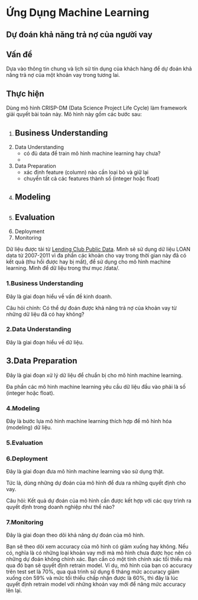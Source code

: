# Ứng Dụng Machine Learning
## Dự đoán khả năng trả nợ của người vay

## Vấn đề
Dựa vào thông tin chung và lịch sử tín dụng của khách hàng để dự đoán khả năng trả nợ của một khoản vay trong tương lai.

## Thực hiện
Dùng mô hình CRISP-DM (Data Science Project Life Cycle) làm framework giải quyết bài toán này. Mô hình này gồm các bước sau:

1. Business Understanding
    - 
2. Data Understanding
    - có đủ data để train mô hình machine learning hay chưa?
    - 
3. Data Preparation
    - xác định feature (column) nào cần loại bỏ và giữ lại
    - chuyển tất cả các features thành số (integer hoặc float)
4. Modeling
    - 
5. Evaluation
    - 
6. Deployment
7. Monitoring

Dữ liệu được tải từ [Lending Club Public Data](https://www.lendingclub.com/info/download-data.action). Mình sẽ sử dụng dữ liệu LOAN data từ 2007-2011 vì đa phần các khoản cho vay trong thời gian này đã có kết quả (thu hồi được hay bị mất), để sử dụng cho mô hình machine learning. Mình để dữ liệu trong thư mục /data/.

### 1.Business Understanding
Đây là giai đoạn hiểu về vấn đề kinh doanh.

Câu hỏi chính: Có thể dự đoán được khả năng trả nợ của khoản vay từ những dữ liệu đã có hay không?

### 2.Data Understanding
Đây là giai đoạn hiểu về dữ liệu.

## 3.Data Preparation
Đây là giai đoạn xử lý dữ liệu để chuẩn bị cho mô hình machine learning.

Đa phần các mô hình machine learning yêu cầu dữ liệu đầu vào phải là số (integer hoặc float).

### 4.Modeling
Đây là bước lựa mô hình machine learning thích hợp để mô hình hóa (modeling) dữ liệu.

### 5.Evaluation

### 6.Deployment
Đây là giai đoạn đưa mô hình machine learning vào sử dụng thật. 

Tức là, dùng những dự đoán của mô hình để đưa ra những quyết định cho vay.

Câu hỏi:
Kết quả dự đoán của mô hình cần được kết hợp với các quy trình ra quyết định trong doanh nghiệp như thế nào?

### 7.Monitoring
Đây là giai đoạn theo dõi khả năng dự đoán của mô hình.

Bạn sẽ theo dõi xem accuracy của mô hình có giảm xuống hay không. Nếu có, nghĩa là có những loại khoản vay mới mà mô hình chưa được học nên có những dự đoán không chính xác. Bạn cần có một tính chính xác tối thiểu mà qua đó bạn sẽ quyết định retrain model. 
Ví dụ, mô hình của bạn có accuracy trên test set là 70%, qua quá trình sử dụng 6 tháng mức accuracy giảm xuống còn 59% và mức tối thiểu chấp nhận được là 60%, thì đây là lúc quyết định retrain model với những khoản vay mới để nâng mức accuracy lên lại.

